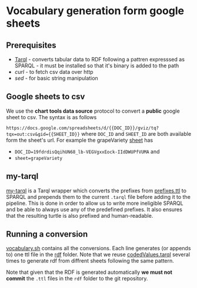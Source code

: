 # Vocabulary generation form google sheets 

## Prerequisites 

* [Tarql](http://tarql.github.io/) - converts tabular data to RDF following a pattren expresssed as SPARQL - it must be installed so that it's binary is added to the path 
* *curl* - to fetch csv data over http 
* *sed*  - for basic string manipulation 

## Google sheets to csv
We use the **chart tools data source** protocol to convert a **public** google sheet to csv. The syntax is as follows

`https://docs.google.com/spreadsheets/d/{{DOC_ID}}/gviz/tq?tqx=out:csv&gid={{SHEET_ID}}` where `DOC_ID` and `SHEET_ID` are both available form the sheet's url. For example the grapeVariety [sheet](https://docs.google.com/spreadsheets/d/19fdrdisQqihUN68_lb-VEGVgxxEock-IIdDWUPfVUMA/edit#gid=1834822338) has
 * `DOC_ID=19fdrdisQqihUN68_lb-VEGVgxxEock-IIdDWUPfVUMA` and 
 * `sheet=grapeVariety`

## my-tarql 

[my-tarql](../../bin/my-tarql) is a Tarql wrapper which converts the prefixes from [prefixes.ttl](../../model/prefixes.ttl) to SPARQL and prepends them to the current `.tarql` file before adding it to the pipeline. This is done in order to allow us to write more ineligible SPARQL and be able to always use any of the predefined prefixes. It also ensures that the resulting turtle is also prefixed and human-readable. 

## Running a conversion 

[vocabulary.sh](vocabulary.sh) contains all the conversions. Each line generates (or appends to) one ttl file in the [rdf](./rdf) folder. Note that we reuse [codedValues.tarql](codedValues.tarql) several times to generate rdf from diffrent sheets following the same pattern. 


Note that given that the RDF is generated automatically **we must not commit** the `.ttl` files in the `rdf` folder to the git repository. 
